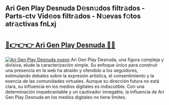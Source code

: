 ## Ari Gen Play Desnuda D𝚎sn𝚞dos filtr𝚊dos - Parts-ctv Vid𝚎os filtr𝚊dos - N𝚞evas f𝚘tos atr𝚊ctivas fnLxj

# <h2><a href="http://mb5cubj.tromn.icu/?c=Ari+Gen+Play+Desnuda">🔗👉👉👉 Ari Gen Play Desnuda 🔗🔗</a></h2>

[![Ari Gen Play Desnuda nuevo](https://i.imgur.com/pEAQMta.gif)](http://mb5cubj.tromn.icu/?c=Ari+Gen+Play+Desnuda)
Ari Gen Play Desnuda, una figura compleja y divisiva, elude la caracterización simple. Su enfoque único para construir una presencia en la web ha atraído y ofendido a los seguidores, estimulando debates sobre la expresión artística, el consentimiento y la esencia de las comunidades virtuales. Aunque su dirección futura no está clara, su influencia en los medios digitales es indiscutible. Con una determinación inquebrantable y un cautivador innegable, la influencia de Ari Gen Play Desnuda en los medios digitales no tiene límites.
